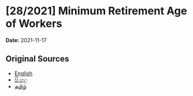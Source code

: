 # [28/2021] Minimum Retirement Age of Workers

**Date:** 2021-11-17

## Original Sources

- [English](https://documents.gov.lk/view/acts/2021/11/28-2021_E.pdf)
- [සිංහල](https://documents.gov.lk/view/acts/2021/11/28-2021_S.pdf)
- [தமிழ்](https://documents.gov.lk/view/acts/2021/11/28-2021_T.pdf)
